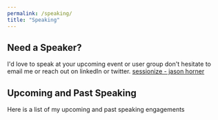 ```yaml
---
permalink: /speaking/
title: "Speaking"
---
```

## Need a Speaker?
I'd love to speak at your upcoming event or user group don't hesitate to email me or reach out on linkedIn or twitter.
[sessionize - jason horner](https://sessionize.com/jason-horner/)

## Upcoming and Past Speaking 
Here is a list of my upcoming and past speaking engagements
<script type="text/javascript" src="https://sessionize.com/api/speaker/events/8cfab663-b768-4828-9ff5-89f8ecf47a09/0x0x3fb393x"></script>
